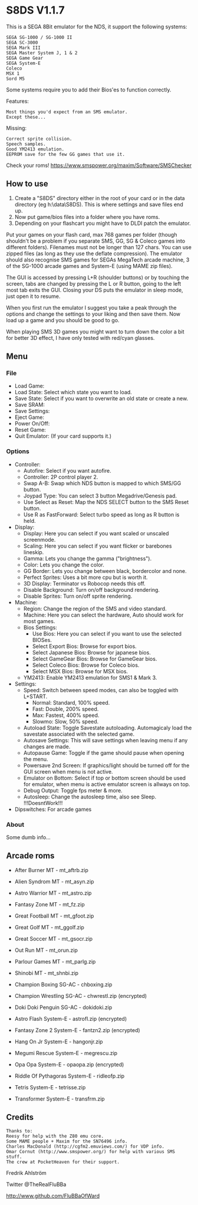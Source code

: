 # S8DS V1.1.7

This is a SEGA 8Bit emulator for the NDS, it support the following systems:

	SEGA SG-1000 / SG-1000 II
	SEGA SC-3000
	SEGA Mark III
	SEGA Master System J, 1 & 2
	SEGA Game Gear
	SEGA System-E
	Coleco
	MSX 1
	Sord M5

Some systems require you to add their Bios'es to function correctly.

Features:

	Most things you'd expect from an SMS emulator.
	Except these...

Missing:

	Correct sprite collision.
	Speech samples.
	Good YM2413 emulation.
	EEPROM save for the few GG games that use it.

Check your roms!
https://www.smspower.org/maxim/Software/SMSChecker

## How to use

1. Create a "S8DS" directory either in the root of your card or in the data
 directory (eg h:\data\S8DS). This is where settings and save files end up.
2. Now put game/bios files into a folder where you have roms.
3. Depending on your flashcart you might have to DLDI patch the emulator.

Put your games on your flash card, max 768 games per folder (though shouldn't
be a problem if you separate SMS, GG, SG & Coleco games into different
folders). Filenames must not be longer than 127 chars. You can use zipped
files (as long as they use the deflate compression). The emulator should also
recognise SMS games for SEGAs MegaTech arcade machine, 3 of the SG-1000 arcade
games and System-E (using MAME zip files).

The GUI is accessed by pressing L+R (shoulder buttons) or by touching the
screen, tabs are changed by pressing the L or R button, going to the left most
tab exits the GUI. Closing your DS puts the emulator in sleep mode, just open
it to resume.

When you first run the emulator I suggest you take a peak through the options
and change the settings to your liking and then save them.
Now load up a game and you should be good to go.

When playing SMS 3D games you might want to turn down the color a bit for
better 3D effect, I have only tested with red/cyan glasses.

## Menu

### File

* Load Game:
* Load State: Select which state you want to load.
* Save State: Select if you want to overwrite an old state or create a new.
* Save SRAM:
* Save Settings:
* Eject Game:
* Power On/Off:
* Reset Game:
* Quit Emulator: (If your card supports it.)

### Options

* Controller:
  * Autofire: Select if you want autofire.
  * Controller: 2P control player 2.
  * Swap A-B: Swap which NDS button is mapped to which SMS/GG button.
  * Joypad Type: You can select 3 button Megadrive/Genesis pad.
  * Use Select as Reset: Map the NDS SELECT button to the SMS Reset button.
  * Use R as FastForward: Select turbo speed as long as R button is held.
* Display:
  * Display: Here you can select if you want scaled or unscaled screenmode.
  * Scaling: Here you can select if you want flicker or barebones lineskip.
  * Gamma: Lets you change the gamma ("brightness").
  * Color: Lets you change the color.
  * GG Border: Lets you change between black, bordercolor and none.
  * Perfect Sprites: Uses a bit more cpu but is worth it.
  * 3D Display: Terminator vs Robocop needs this off.
  * Disable Background: Turn on/off background rendering.
  * Disable Sprites: Turn on/off sprite rendering.
* Machine:
  * Region: Change the region of the SMS and video standard.
  * Machine: Here you can select the hardware, Auto should work for most games.
  * Bios Settings:
    * Use Bios: Here you can select if you want to use the selected BIOSes.
    * Select Export Bios: Browse for export bios.
    * Select Japanese Bios: Browse for japanese bios.
    * Select GameGear Bios: Browse for GameGear bios.
    * Select Coleco Bios: Browse for Coleco bios.
    * Select MSX Bios: Browse for MSX bios.
  * YM2413: Enable YM2413 emulation for SMS1 & Mark 3.
* Settings:
  * Speed: Switch between speed modes, can also be toggled with L+START.
    * Normal: Standard, 100% speed.
    * Fast: Double, 200% speed.
    * Max: Fastest, 400% speed.
    * Slowmo: Slow, 50% speed.
  * Autoload State: Toggle Savestate autoloading. Automagicaly load the
   savestate associated with the selected game.
  * Autosave Settings: This will save settings when leaving menu if any
   changes are made.
  * Autopause Game: Toggle if the game should pause when opening the menu.
  * Powersave 2nd Screen: If graphics/light should be turned off for the GUI
   screen when menu is not active.
  * Emulator on Bottom: Select if top or bottom screen should be used for
   emulator, when menu is active emulator screen is allways on top.
  * Debug Output: Toggle fps meter & more.
  * Autosleep: Change the autosleep time, also see Sleep. !!!DoesntWork!!!
* Dipswitches: For arcade games

### About

Some dumb info...

## Arcade roms

* After Burner MT - mt_aftrb.zip
* Alien Syndrom MT - mt_asyn.zip
* Astro Warrior MT - mt_astro.zip
* Fantasy Zone MT - mt_fz.zip
* Great Football MT - mt_gfoot.zip
* Great Golf MT - mt_ggolf.zip
* Great Soccer MT - mt_gsocr.zip
* Out Run MT - mt_orun.zip
* Parlour Games MT - mt_parlg.zip
* Shinobi MT - mt_shnbi.zip

* Champion Boxing SG-AC - chboxing.zip
* Champion Wrestling SG-AC - chwrestl.zip (encrypted)
* Doki Doki Penguin SG-AC - dokidoki.zip

* Astro Flash System-E - astrofl.zip (encrypted)
* Fantasy Zone 2 System-E - fantzn2.zip (encrypted)
* Hang On Jr System-E - hangonjr.zip
* Megumi Rescue System-E - megrescu.zip
* Opa Opa System-E - opaopa.zip (encrypted)
* Riddle Of Pythagoras System-E - ridleofp.zip
* Tetris System-E - tetrisse.zip
* Transformer System-E - transfrm.zip

## Credits

```text
Thanks to:
Reesy for help with the Z80 emu core.
Some MAME people + Maxim for the SN76496 info.
Charles MacDonald (http://cgfm2.emuviews.com/) for VDP info.
Omar Cornut (http://www.smspower.org/) for help with various SMS stuff.
The crew at PocketHeaven for their support.
```

Fredrik Ahlström

Twitter @TheRealFluBBa

http://www.github.com/FluBBaOfWard
